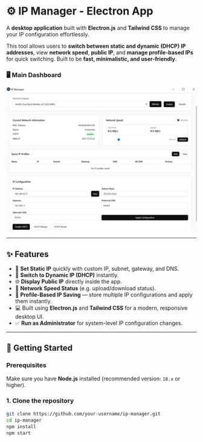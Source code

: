 # ⚙️ IP Manager - Electron App

A **desktop application** built with **Electron.js** and **Tailwind CSS** to manage your IP configuration effortlessly.

This tool allows users to **switch between static and dynamic (DHCP) IP addresses**, view **network speed**, **public IP**, and **manage profile-based IPs** for quick switching. Built to be **fast, minimalistic, and user-friendly**.

### 🖥️ Main Dashboard

![Main UI](./screenshots/ui.png)

---

## ✨ Features

- 🔧 **Set Static IP** quickly with custom IP, subnet, gateway, and DNS.
- 🔄 **Switch to Dynamic IP (DHCP)** instantly.
- 🌐 **Display Public IP** directly inside the app.
- 📶 **Network Speed Status** (e.g. upload/download status).
- 🧠 **Profile-Based IP Saving** — store multiple IP configurations and apply them instantly.
- 💻 Built using **Electron.js** and **Tailwind CSS** for a modern, responsive desktop UI.
- ✅ **Run as Administrator** for system-level IP configuration changes.

---

## 🚀 Getting Started

### Prerequisites

Make sure you have **Node.js** installed (recommended version: `18.x` or higher).

### 1. Clone the repository

```bash
git clone https://github.com/your-username/ip-manager.git
cd ip-manager
npm install
npm start